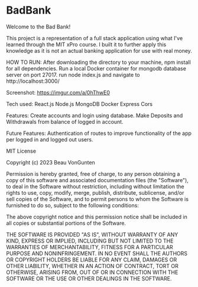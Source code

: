 # BadBank

Welcome to the Bad Bank!

This project is a representation of a full stack application using what I've learned through the MIT xPro course.
I built it to further apply this knowledge as it is not an actual banking application for use with real money.

HOW TO RUN:
After downloading the directory to your machine, npm install for all dependencies.
Run a local Docker container for mongodb database server on port 27017.
run node index.js and navigate to http://localhost:3000/

Screenshot:
https://imgur.com/a/0hThwE0

Tech used:
React.js
Node.js
MongoDB
Docker
Express
Cors

Features:
Create accounts and login using database.
Make Deposits and Withdrawals from balance of logged in account.

Future Features:
Authentication of routes to improve functionality of the app per logged in and logged out users.

MIT License

Copyright (c) 2023 Beau VonGunten

Permission is hereby granted, free of charge, to any person obtaining a copy
of this software and associated documentation files (the "Software"), to deal
in the Software without restriction, including without limitation the rights
to use, copy, modify, merge, publish, distribute, sublicense, and/or sell
copies of the Software, and to permit persons to whom the Software is
furnished to do so, subject to the following conditions:

The above copyright notice and this permission notice shall be included in all
copies or substantial portions of the Software.

THE SOFTWARE IS PROVIDED "AS IS", WITHOUT WARRANTY OF ANY KIND, EXPRESS OR
IMPLIED, INCLUDING BUT NOT LIMITED TO THE WARRANTIES OF MERCHANTABILITY,
FITNESS FOR A PARTICULAR PURPOSE AND NONINFRINGEMENT. IN NO EVENT SHALL THE
AUTHORS OR COPYRIGHT HOLDERS BE LIABLE FOR ANY CLAIM, DAMAGES OR OTHER
LIABILITY, WHETHER IN AN ACTION OF CONTRACT, TORT OR OTHERWISE, ARISING FROM,
OUT OF OR IN CONNECTION WITH THE SOFTWARE OR THE USE OR OTHER DEALINGS IN THE
SOFTWARE.